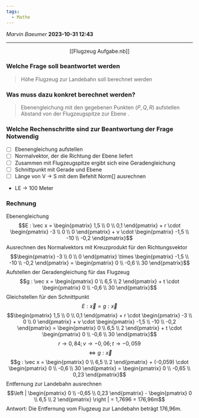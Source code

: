 ```yaml
---
tags:
  - Mathe
---
```

*Marvin Baeumer* **2023-10-31 12:43**

---
<span style="display:block;width:fit-content;margin:auto;">[[Flugzeug Aufgabe.nb]]</span> 
### Welche Frage soll beantwortet werden
> Höhe Flugzeug zur Landebahn soll berechnet werden
### Was muss dazu konkret berechnet werden?
> Ebenengleichung mit den gegebenen Punkten $(P, Q, R)$ aufstellen Abstand von der Flugzeugspitze zur Ebene .
### Welche Rechenschritte sind zur Beantwortung der Frage Notwendig
- [ ] Ebenengleichung aufstellen
- [ ] Normalvektor, der die Richtung der Ebene liefert
- [ ] Zusammen mit Flugzeugspitze ergibt sich eine Geradengleichung
- [ ] Schnittpunkt mit Gerade und Ebene 
- [ ] Länge von V $\rightarrow$ S mit dem Befehlt Norm[] ausrechnen 
- LE $\rightarrow$ 100 Meter
### Rechnung
Ebenengleichung
$$E : \vec x = \begin{pmatrix} 1,5 \\ 0 \\ 0,1 \end{pmatrix} + r \cdot \begin{pmatrix} -3 \\ 0 \\ 0 \end{pmatrix} + v \cdot \begin{pmatrix} -1,5 \\ -10 \\ -0,2 \end{pmatrix}$$
Ausrechnen des Normalvektors mit Kreuzprodukt für den Richtungsvektor 
$$\begin{pmatrix} -3 \\ 0 \\ 0 \end{pmatrix} \times \begin{pmatrix} -1,5 \\ -10 \\ -0,2 \end{pmatrix} = \begin{pmatrix} 0 \\ -0,6 \\ 30 \end{pmatrix}$$
Aufstellen der Geradengleichung für das Flugzeug
$$g : \vec x = \begin{pmatrix} 0 \\ 6,5 \\ 2 \end{pmatrix} + t \cdot \begin{pmatrix} 0 \\ -0,6 \\ 30 \end{pmatrix}$$
Gleichstellen für den Schnittpunkt
$$E : \vec x = g : \vec x$$
$$\begin{pmatrix} 1,5 \\ 0 \\ 0,1 \end{pmatrix} + r \cdot \begin{pmatrix} -3 \\ 0 \\ 0 \end{pmatrix} + v \cdot \begin{pmatrix} -1,5 \\ -10 \\ -0,2 \end{pmatrix} = \begin{pmatrix} 0 \\ 6,5 \\ 2 \end{pmatrix} + t \cdot \begin{pmatrix} 0 \\ -0,6 \\ 30 \end{pmatrix}$$
$$r \rightarrow 0,84; v \rightarrow -0,06; t \rightarrow -0,059$$
$$\Leftrightarrow g : \vec x$$
$$g : \vec x = \begin{pmatrix} 0 \\ 6,5 \\ 2 \end{pmatrix} + (-0,059) \cdot \begin{pmatrix} 0 \\ -0,6 \\ 30 \end{pmatrix} = \begin{pmatrix} 0 \\ -0,65 \\ 0,23 \end{pmatrix}$$
Entfernung zur Landebahn ausrechnen
$$\left | \begin{pmatrix} 0 \\ -0,65 \\ 0,23 \end{pmatrix} - \begin{pmatrix} 0 \\ 6,5 \\ 2 \end{pmatrix} \right | = 1,7696 = 176,96m$$
Antwort: Die Entfernung vom Flugzeug zur Landebahn beträgt 176,96m. 